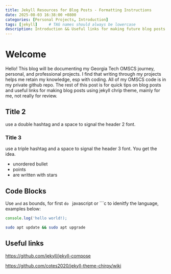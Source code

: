 ```yaml
---
title: Jekyll Resources for Blog Posts - Formatting Instructions
date: 2025-08-03 16:38:00 +0800
categories: [Personal Projects, Introduction]
tags: [jekyll]     # TAG names should always be lowercase
description: Introduction && Useful links for making future blog posts
---
```



# Welcome

Hello! This blog will be documenting my Georgia Tech OMSCS journey, personal, and professional projects. I find that writing through my projects helps me retain my knowledge, esp with coding. All of my OMSCS code is in my private github repo. The rest of this post is for quick tips on blog posts and useful links for making blog posts using jekyll chrip theme, mainly for me, not really for review.  

## Title 2

use a double hashtag and a space to signal the header 2 font.

### Title 3

use a triple hashtag and a space to signal the header 3 font. You get the idea. 

* unordered bullet
* points
* are written with stars 

## Code Blocks

Use ``` and ``` as bounds, for first ```do ``` javascript or ```c to idenitfy the language, examples below: 

```javascript
console.log('hello world!);
```

```bash
sudo apt update && sudo apt upgrade
```

## Useful links 
https://github.com/jekyll/jekyll-compose


https://github.com/cotes2020/jekyll-theme-chirpy/wiki

